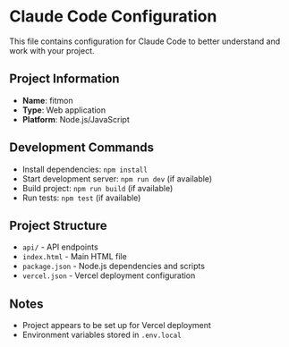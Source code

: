 # Claude Code Configuration

This file contains configuration for Claude Code to better understand and work with your project.

## Project Information
- **Name**: fitmon
- **Type**: Web application
- **Platform**: Node.js/JavaScript

## Development Commands
- Install dependencies: `npm install`
- Start development server: `npm run dev` (if available)
- Build project: `npm run build` (if available)
- Run tests: `npm test` (if available)

## Project Structure
- `api/` - API endpoints
- `index.html` - Main HTML file
- `package.json` - Node.js dependencies and scripts
- `vercel.json` - Vercel deployment configuration

## Notes
- Project appears to be set up for Vercel deployment
- Environment variables stored in `.env.local`